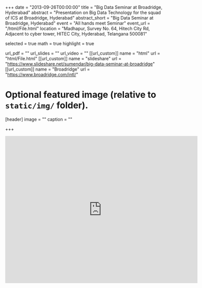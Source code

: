 +++
date = "2013-09-26T00:00:00"
title = "Big Data Seminar at Broadridge, Hyderabad"
abstract = "Presentation on Big Data Technology for the squad of ICS at Broadridge, Hyderabad"
abstract_short = "Big Data Seminar at Broadridge, Hyderabad"
event = "All hands meet Seminar"
event_url = "/html/File.html"
location = "Madhapur, Survey No. 64, Hitech City Rd, Adjacent to cyber tower, HITEC City, Hyderabad, Telangana 500081"

selected = true
math = true
highlight = true

url_pdf = ""
url_slides = ""
url_video = ""
[[url_custom]]
    name = "html"
    url = "html/File.html"
[[url_custom]]
    name = "slideshare"
    url = "https://www.slideshare.net/sumendar/big-data-seminar-at-broadridge"
[[url_custom]]
    name = "Broadridge"
    url = "https://www.broadridge.com/intl/"

# Optional featured image (relative to `static/img/` folder).
[header]
image = ""
caption = ""

+++

<iframe src="https://www.slideshare.net/sumendarkarupakala/slideshelf" width="615px" height="470px" frameborder="0" marginwidth="0" marginheight="0" scrolling="no" style="border:none;" allowfullscreen webkitallowfullscreen mozallowfullscreen></iframe>